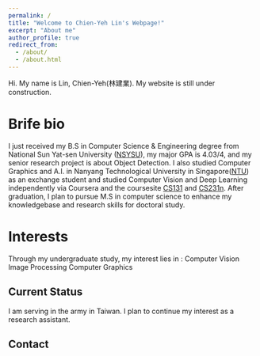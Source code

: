 ```yaml
---
permalink: /
title: "Welcome to Chien-Yeh Lin's Webpage!"
excerpt: "About me"
author_profile: true
redirect_from: 
  - /about/
  - /about.html
---
```


Hi. My name is Lin, Chien-Yeh(林建業). My website is still under construction.

Brife bio
======
I just received my B.S in Computer Science & Engineering degree from National Sun Yat-sen University ([NSYSU](http://www.nsysu.edu.tw/?Lang=en)), my major GPA is 4.03/4, and my senior research project is about Object Detection. 
I also studied Computer Graphics and A.I. in Nanyang Technological University in Singapore([NTU](http://www.ntu.edu.sg)) as an exchange student and studied Computer Vision and Deep Learning independently via Coursera and the coursesite [CS131](http://vision.stanford.edu/teaching/cs131_fall1920/index.html) and [CS231n](http://cs231n.stanford.edu/). 
After graduation, I plan to pursue M.S in computer science to enhance my knowledgebase and research skills for doctoral study.

Interests
======
Through my undergraduate study, my interest lies in : 
Computer Vision   Image Processing   Computer Graphics

Current Status
------
I am serving in the army in Taiwan. I plan to continue my interest as a research assistant.

Contact
------




